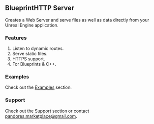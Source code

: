 ## BlueprintHTTP Server
Creates a Web Server and serve files as well as data directly from your Unreal Engine application.

### Features
1. Listen to dynamic routes.
2. Serve static files.
3. HTTPS support.
4. For Blueprints & C++. 

### Examples
Check out the [Examples](/examples.md) section.

### Support
Check out the [Support](/support.md) section or contact [pandores.marketplace@gmail.com](mailto:pandores.marketplace@gmail.com).

